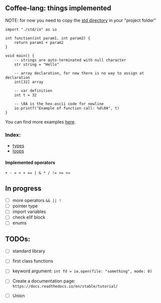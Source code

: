 ## Coffee-lang: things implemented
NOTE: for now you need to copy the [std directory](../src/std) in your "project folder"

```
import "./std/io" as io

int function(int param1, int param2) {
    return param1 + param2
}

void main() {
    -- strings are auto-terminated with null character
    str string = "Hello"

    -- array declaration, for now there is no way to assign at declaration
    int[32] array

    -- var definition
    int t = 32

    -- \0A is the hex-ascii code for newline
    io.printf("Example of function call: %d\0A", t)
}
```

You can find more examples [here](../samples).

### Index:
- [types](./types.md)
- [loops](./loops.md)


#### Implemented operators
`+ - = < > == | & * / != >= <=`

## In progress
- [ ] more operators `&& || !`
- [ ] pointer type
- [ ] import variables
- [ ] check elif block
- [ ] enums

## TODOs:
- [ ] standard library
- [ ] first class functions
- [ ] keyword argument: `int fd = io.open(file: "something", mode: 0)`
- [ ] Create a documentation page: `https://docs.readthedocs.io/en/stable/tutorial/`
- [ ] Union

